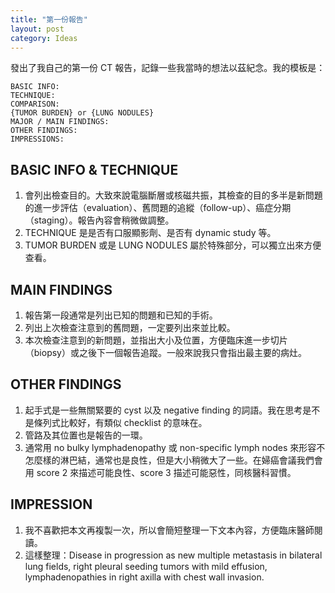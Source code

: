 ```yaml
---
title: "第一份報告"
layout: post
category: Ideas
---
```


發出了我自己的第一份 CT 報告，記錄一些我當時的想法以茲紀念。我的模板是：

```
BASIC INFO:
TECHNIQUE:
COMPARISON:
{TUMOR BURDEN} or {LUNG NODULES}
MAJOR / MAIN FINDINGS:
OTHER FINDINGS:
IMPRESSIONS:
```

## BASIC INFO & TECHNIQUE

1. 會列出檢查目的。大致來說電腦斷層或核磁共振，其檢查的目的多半是新問題的進一步評估（evaluation）、舊問題的追縱（follow-up）、癌症分期（staging）。報告內容會稍微做調整。
2. TECHNIQUE 是是否有口服顯影劑、是否有 dynamic study 等。
3. TUMOR BURDEN 或是 LUNG NODULES 屬於特殊部分，可以獨立出來方便查看。

## MAIN FINDINGS

1. 報告第一段通常是列出已知的問題和已知的手術。
2. 列出上次檢查注意到的舊問題，一定要列出來並比較。
3. 本次檢查注意到的新問題，並指出大小及位置，方便臨床進一步切片（biopsy）或之後下一個報告追蹤。一般來說我只會指出最主要的病灶。

## OTHER FINDINGS

1. 起手式是一些無關緊要的 cyst 以及 negative finding 的詞語。我在思考是不是條列式比較好，有類似 checklist 的意味在。
2. 管路及其位置也是報告的一環。
3. 通常用 no bulky lymphadenopathy 或 non-specific lymph nodes 來形容不怎麼樣的淋巴結，通常也是良性，但是大小稍微大了一些。在婦癌會議我們會用 score 2 來描述可能良性、score 3 描述可能惡性，同核醫科習慣。

## IMPRESSION

1. 我不喜歡把本文再複製一次，所以會簡短整理一下文本內容，方便臨床醫師閱讀。
2. 這樣整理：Disease in progression as new multiple metastasis in bilateral lung fields, right pleural seeding tumors with mild effusion, lymphadenopathies in right axilla with chest wall invasion.